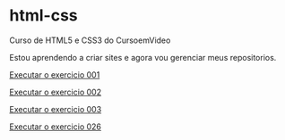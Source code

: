 # html-css
 Curso de HTML5 e CSS3 do CursoemVideo

Estou aprendendo a criar sites e agora vou gerenciar meus repositorios.

<a href="https://viniciusferraz963.github.io/html-css/exercicios/ex001/">Executar o exercicio 001

<a href="https://viniciusferraz963.github.io/html-css/exercicios/ex002/">Executar o exercicio 002

<a href="https://viniciusferraz963.github.io/html-css/exercicios/ex003/">Executar o exercicio 003

<a href="https://viniciusferraz963.github.io/html-css/exercicios/ex026/mq002">Executar o exercicio 026